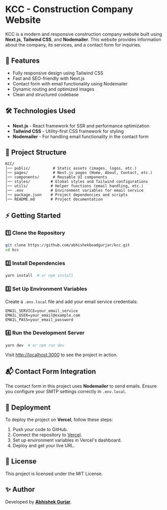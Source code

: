 # KCC - Construction Company Website

KCC is a modern and responsive construction company website built using **Next.js**, **Tailwind CSS**, and **Nodemailer**. This website provides information about the company, its services, and a contact form for inquiries.

## 🚀 Features

- Fully responsive design using Tailwind CSS
- Fast and SEO-friendly with Next.js
- Contact form with email functionality using Nodemailer
- Dynamic routing and optimized images
- Clean and structured codebase

## 🛠 Technologies Used

- **Next.js** - React framework for SSR and performance optimization
- **Tailwind CSS** - Utility-first CSS framework for styling
- **Nodemailer** - For handling email functionality in the contact form

## 📂 Project Structure

```
KCC/
│── public/          # Static assets (images, logos, etc.)
│── pages/           # Next.js pages (Home, About, Contact, etc.)
│── components/      # Reusable UI components
│── styles/         # Global styles and Tailwind configurations
│── utils/          # Helper functions (email handling, etc.)
│── .env            # Environment variables for email service
│── package.json    # Project dependencies and scripts
│── README.md       # Project documentation
```

## ⚡ Getting Started

### 1️⃣ Clone the Repository
```bash
git clone https://github.com/abhishekboadgurjar/kcc.git
cd kcc
```

### 2️⃣ Install Dependencies
```bash
yarn install  # or npm install
```

### 3️⃣ Set Up Environment Variables
Create a `.env.local` file and add your email service credentials:
```env
EMAIL_SERVICE=your_email_service
EMAIL_USER=your_email@example.com
EMAIL_PASS=your_email_password
```

### 4️⃣ Run the Development Server
```bash
yarn dev  # or npm run dev
```
Visit [http://localhost:3000](http://localhost:3000) to see the project in action.

## 📬 Contact Form Integration
The contact form in this project uses **Nodemailer** to send emails. Ensure you configure your SMTP settings correctly in `.env.local`.

## 🚀 Deployment
To deploy the project on **Vercel**, follow these steps:
1. Push your code to GitHub.
2. Connect the repository to [Vercel](https://vercel.com/).
3. Set up environment variables in Vercel's dashboard.
4. Deploy and get your live URL.

## 📜 License
This project is licensed under the MIT License.

## ✨ Author
Developed by **[Abhishek Gurjar](https://github.com/abhishekboadgurjar)**.
